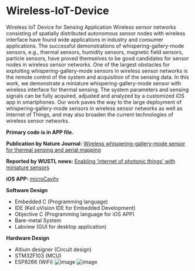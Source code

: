# Wireless-IoT-Device
Wireless IoT Device for Sensing Application
Wireless sensor networks consisting of spatially distributed autonomous sensor nodes with wireless interface have found wide applications in industry and consumer applications. The successful demonstrations of whispering-gallery-mode sensors, e.g., thermal sensors, humidity sensors, magnetic field sensors, particle sensors, have proved themselves to be good candidates for sensor nodes in wireless sensor networks. One of the largest obstacles for exploiting whispering-gallery-mode sensors in wireless sensor networks is the remote control of the system and acquisition of the sensing data. In this work, we demonstrate a miniature whispering-gallery-mode sensor with wireless interface for thermal sensing. The system parameters and sensing signals can be fully acquired, adjusted and analyzed by a customized iOS app in smartphones. Our work paves the way to the large deployment of whispering-gallery-mode sensors in wireless sensor networks as well as Internet of Things, and may also broaden the current technologies of wireless sensor networks.

**Primary code is in APP file.**

**Publication by Nature Journal:**
[Wireless whispering-gallery-mode sensor for thermal sensing and aerial mapping](https://www.nature.com/articles/s41377-018-0063-4)

**Reported by WUSTL news:**
[Enabling ‘internet of photonic things’ with miniature sensors](https://ese.wustl.edu/Pages/news.aspx?newsid=918)

**iOS APP:**
[microCavity](https://itunes.apple.com/cn/app/microcavity/id1213513282?l=en&mt=8)

**Software Design**

- Embedded C (Programming language)
- IDE (Keil uVision IDE for Embedded Development)
- Objective C (Programming language for iOS APP)
- Bare-metal  System
- Labview (GUI for desktop application)

**Hardware Design**

- Altium designer (Circuit design)
- STM32F103 (MCU)
- ESP8266 (WiFi)
![image](https://user-images.githubusercontent.com/44279169/47262314-11ec6000-d4ab-11e8-8129-0426d61c600c.png)
![image](https://user-images.githubusercontent.com/44279169/47262315-1749aa80-d4ab-11e8-92c8-3d7ba986ccc4.png)

